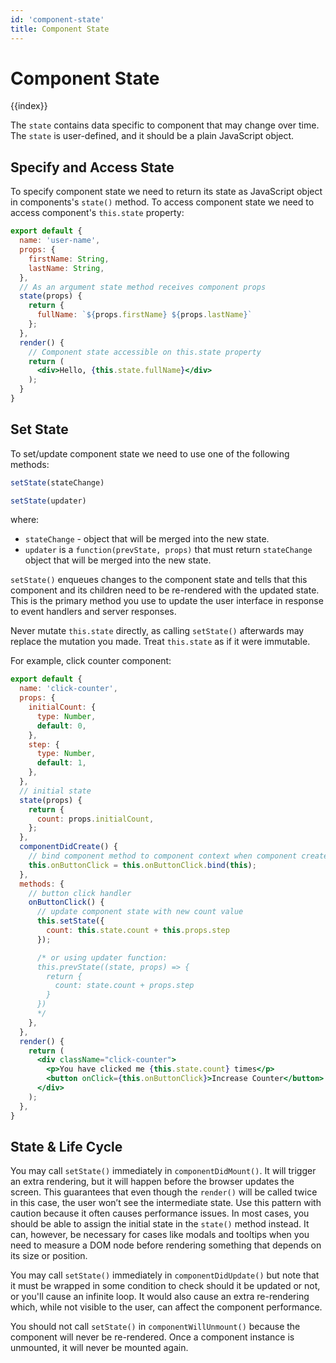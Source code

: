 ```yaml
---
id: 'component-state'
title: Component State
---
```

# Component State

{{index}}

The `state` contains data specific to component that may change over time. The `state` is user-defined, and it should be a plain JavaScript object.

## Specify and Access State

To specify component state we need to return its state as JavaScript object in components's `state()` method. To access component state we need to access component's `this.state` property:

```jsx
export default {
  name: 'user-name',
  props: {
    firstName: String,
    lastName: String,
  },
  // As an argument state method receives component props
  state(props) {
    return {
      fullName: `${props.firstName} ${props.lastName}`
    };
  },
  render() {
    // Component state accessible on this.state property
    return (
      <div>Hello, {this.state.fullName}</div>
    );
  }
}
```

## Set State

To set/update component state we need to use one of the following methods:

```jsx
setState(stateChange)
```

```jsx
setState(updater)
```
where:

* `stateChange` - object that will be merged into the new state.
* `updater` is a `function(prevState, props)` that must return `stateChange` object that will be merged into the new state.


`setState()` enqueues changes to the component state and tells that this component and its children need to be re-rendered with the updated state. This is the primary method you use to update the user interface in response to event handlers and server responses.


<div class="important-note">
  <p>Never mutate <code>this.state</code> directly, as calling <code>setState()</code> afterwards may replace the mutation you made. Treat <code>this.state</code> as if it were immutable.</p>
</div>

For example, click counter component:

```jsx
export default {
  name: 'click-counter',
  props: {
    initialCount: {
      type: Number,
      default: 0,
    },
    step: {
      type: Number,
      default: 1,
    },
  },
  // initial state
  state(props) {
    return {
      count: props.initialCount,
    };
  },
  componentDidCreate() {
    // bind component method to component context when component created
    this.onButtonClick = this.onButtonClick.bind(this);
  },
  methods: {
    // button click handler
    onButtonClick() {
      // update component state with new count value
      this.setState({
        count: this.state.count + this.props.step
      });

      /* or using updater function:
      this.prevState((state, props) => {
        return {
          count: state.count + props.step
        }
      })
      */
    },
  },
  render() {
    return (
      <div className="click-counter">
        <p>You have clicked me {this.state.count} times</p>
        <button onClick={this.onButtonClick}>Increase Counter</button>
      </div>
    );
  },
}
```

## State & Life Cycle

You may call `setState()` immediately in `componentDidMount()`. It will trigger an extra rendering, but it will happen before the browser updates the screen. This guarantees that even though the `render()` will be called twice in this case, the user won’t see the intermediate state. Use this pattern with caution because it often causes performance issues. In most cases, you should be able to assign the initial state in the `state()` method instead. It can, however, be necessary for cases like modals and tooltips when you need to measure a DOM node before rendering something that depends on its size or position.

You may call `setState()` immediately in `componentDidUpdate()` but note that it must be wrapped in some condition to check should it be updated or not, or you'll cause an infinite loop. It would also cause an extra re-rendering which, while not visible to the user, can affect the component performance.

You should not call `setState()` in `componentWillUnmount()` because the component will never be re-rendered. Once a component instance is unmounted, it will never be mounted again.
